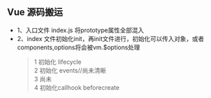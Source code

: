 ## Vue 源码搬运

 - 1、入口文件 index.js 将prototype属性全部混入
 - 2、index 文件初始化init，再init文件进行，初始化可以传入对象，或者components,options将会被vm.$options处理
      > 1 初始化 lifecycle \
      > 2 初始化 events//尚未清晰 \
      > 3 尚未 \
      > 4 初始化callhook beforecreate 
